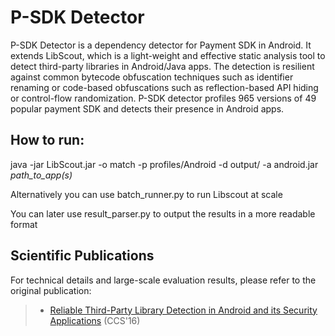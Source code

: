# P-SDK Detector

P-SDK Detector is a dependency detector for Payment SDK in Android. It extends LibScout, which is a light-weight and effective static analysis tool to detect third-party libraries in Android/Java apps. The detection is resilient against common bytecode obfuscation techniques such as identifier renaming or code-based obfuscations such as reflection-based API hiding or control-flow randomization. P-SDK detector profiles 965 versions of 49 popular payment SDK and detects their presence in Android apps. 


##  How to run:

java -jar LibScout.jar -o match -p profiles/Android -d output/ -a android.jar <i>path_to_app(s)</i>

Alternatively you can use batch_runner.py to run Libscout at scale

You can later use result_parser.py to output the results in a more readable format


## Scientific Publications

For technical details and large-scale evaluation results, please refer to the original publication:<br>
> - [Reliable Third-Party Library Detection in Android and its Security Applications](https://people.svv.lu/derr/publications/pdfs/derr_ccs16.pdf) (CCS'16)<br>


